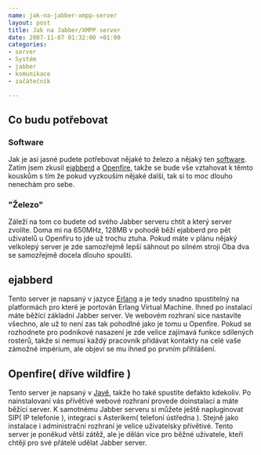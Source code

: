 ```yaml
--- 
name: jak-na-jabber-xmpp-server
layout: post
title: Jak na Jabber/XMPP server
date: 2007-11-07 01:32:00 +01:00
categories: 
- server
- Systém
- jabber
- komunikace
- začátečník

---
```

## Co budu potřebovat
### Software

Jak je asi jasné pudete potřebovat nějaké to železo a nějaký ten <a title="Seznam Jabber serverů" href="http://www.jabber.org/software/servers.shtml" target="_blank">software</a>. Zatím jsem zkusil <a title="Stránky projektu" href="http://www.process-one.net/en/ejabberd/" target="_blank">ejabberd</a> a <a title="Stránky projektu" href="http://www.igniterealtime.org/projects/openfire/" target="_blank">Openfire</a>, takže se bude vše vztahovat k těmto kouskům s tím že pokud vyzkouším nějaké další, tak si to moc dlouho nenechám pro sebe.

### "Železo"

Záleží na tom co budete od svého Jabber serveru chtít a který server zvolíte. Doma mi na 650MHz, 128MB v pohodě běží ejabberd pro pět uživatelů u Openfiru to jde už trochu ztuha. Pokud máte v plánu nějaký velkolepý server je zde samozřejmě lepší sáhnout po silném stroji Oba dva se samozřejmě docela dlouho spouští.

## ejabberd

Tento server je napsaný v jazyce <a title="Stránky projektu" href="http://www.erlang.org/starting.html">Erlang</a> a je tedy snadno spustitelný na platformách pro které je portován Erlang Virtual Machine. Ihned po instalaci máte běžící základní Jabber server. Ve webovém rozhraní sice nastavíte všechno, ale už to není zas tak pohodlné jako je tomu u Openfire. Pokud se rozhodnete pro podnikové nasazení je zde velice zajímavá funkce sdílených rosterů, takže si nemusí každý pracovník přidávat kontakty na celé vaše zámožné impérium, ale objeví se mu ihned po prvním přihlášení.

## Openfire( dříve wildfire )

Tento server je napsaný v <a title="Český portál o Javě" href="http://java.cz/">Javě</a>, takže ho také spustíte defakto kdekoliv. Po nainstalovaní vás přívětivé webové rozhraní provede doinstalací a máte běžící server. K samotnému Jabber serveru si můžete ještě napluginovat SIP( IP telefonie ), integraci s Asterikem( telefoní ústředna ). Stejně jako instalace i administrační rozhraní je velice uživatelsky přívětivé. Tento server je poněkud větší zátěž, ale je dělán více pro běžné uživatele, kteří chtějí pro své přátelé udělat Jabber server.
